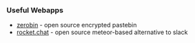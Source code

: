 ### Useful Webapps

- [zerobin](http://sebsauvage.net/wiki/doku.php?id=php:zerobin) - open source encrypted pastebin
- [rocket.chat](https://rocket.chat/) - open source meteor-based alternative to slack
